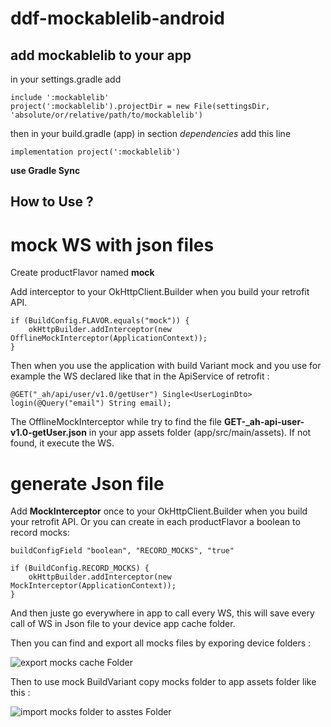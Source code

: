 # ddf-mockablelib-android

## add mockablelib to your app

in your settings.gradle add
```
include ':mockablelib'
project(':mockablelib').projectDir = new File(settingsDir, 'absolute/or/relative/path/to/mockablelib')
```

then in your build.gradle (app) in section *dependencies* add this line 
```
implementation project(':mockablelib') 
```

**use Gradle Sync**


## How to Use ?

mock WS with json files
=======================

Create productFlavor named **mock**

Add interceptor to your OkHttpClient.Builder when you build your retrofit API.

```
if (BuildConfig.FLAVOR.equals("mock")) {
    okHttpBuilder.addInterceptor(new OfflineMockInterceptor(ApplicationContext));
}
```

Then when you use the application with build Variant mock and you use for example the WS declared like that in the ApiService of retrofit :
```
@GET("_ah/api/user/v1.0/getUser") Single<UserLoginDto> login(@Query("email") String email);
```

The OfflineMockInterceptor while try to find the file **GET-_ah-api-user-v1.0-getUser.json** in your app assets folder (app/src/main/assets).
If not found, it execute the WS.


generate Json file
==================

Add **MockInterceptor** once to your OkHttpClient.Builder when you build your retrofit API.
Or you can create in each productFlavor a boolean to record mocks:

```buildConfigField "boolean", "RECORD_MOCKS", "true"```

```
if (BuildConfig.RECORD_MOCKS) {
    okHttpBuilder.addInterceptor(new MockInterceptor(ApplicationContext));
}
```

And then juste go everywhere in app to call every WS, this will save every call of WS in Json file to your device app cache folder.

Then you can find and export all mocks files by exporing device folders :

![export mocks cache Folder](.repo/export_cache_folder.png)

Then to use mock BuildVariant copy mocks folder to app assets folder like this :

![import mocks folder to asstes Folder](.repo/import_to_assets_folder.png)